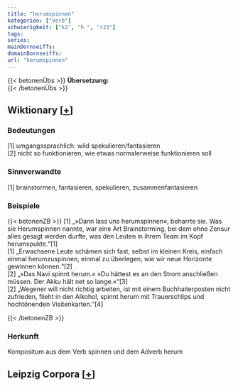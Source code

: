 ```yaml
---
title: "herumspinnen"
kategorien: ["Verb"]
schwierigkeit: ["k2", "h_", "r23"]
tags:
series:
mainDornseiffs:
domainDornseiffs:
url: "herumspinnen"
---
```


{{< betonenÜbs >}}
**Übersetzung:**  
{{< /betonenÜbs >}}

## Wiktionary [[+](https://de.wiktionary.org/wiki/herumspinnen)]

### Bedeutungen
[1] umgangssprachlich: wild spekulieren/fantasieren  
[2] nicht so funktionieren, wie etwas normalerweise funktionieren soll  

### Sinnverwandte
[1] brainstormen, fantasieren, spekulieren, zusammenfantasieren  

### Beispiele
{{< betonenZB >}}
[1] „»Dann lass uns herumspinnen«, beharrte sie. Was sie Herumspinnen nannte, war eine Art Brainstorming, bei dem ohne Zensur alles gesagt werden durfte, was den Leuten in ihrem Team im Kopf herumspukte.“[1]  
[1] „Erwachsene Leute schämen sich fast, selbst im kleinen Kreis, einfach einmal herumzuspinnen, einmal zu überlegen, wie wir neue Horizonte gewinnen können.“[2]  
[2] „»Das Navi spinnt herum.« »Du hättest es an den Strom anschließen müssen. Der Akku hält net so lange.«“[3]  
[2] „Wegener will nicht richtig arbeiten, ist mit einem Buchhaiterposten nicht zufrieden, flieht in den Alkohol, spinnt herum mit Trauerschlips und hochtönenden Visitenkarten.“[4]  

{{< /betonenZB >}}
### Herkunft
Kompositum aus dem Verb spinnen und dem Adverb herum  


## Leipzig Corpora [[+](https://corpora.uni-leipzig.de/en/res?word=herumspinnen&corpusId=deu_newscrawl-public_2018)]

